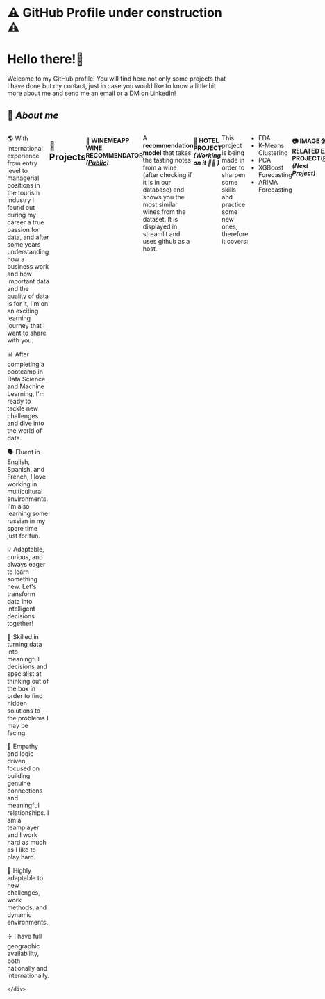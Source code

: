 # ⚠️ GitHub Profile under construction ⚠️

# Hello there!👋

Welcome to my GitHub profile! You will find here not only some projects that I have done but my contact, just in case you would like to know a little bit more about me and send me an email or a DM on LinkedIn!


## 🐧 _About me_ 
<div style="display: flex;">
    <div style="flex: 1;">
        <img src="https://github.com/ivanpgdata/WineMeApp/blob/main/WineMeApp/images/ivan_img.jpg?raw=true" style="max-width: 100%;">
    </div>
    <div style="flex: 3;">


🌎 With international experience from entry level to managerial positions in the tourism industry I found out during my career a true passion for data, and after some years understanding how a business work and how important data and the quality of data is for it, I'm on an exciting learning journey that I want to share with you.

📊 After completing a bootcamp in Data Science and Machine Learning, I'm ready to tackle new challenges and dive into the world of data.

🗣️ Fluent in English, Spanish, and French, I love working in multicultural environments. I'm also learning some russian in my spare time just for fun.

💡 Adaptable, curious, and always eager to learn something new. Let's transform data into intelligent decisions together!

🤝 Skilled in turning data into meaningful decisions and specialist at thinking out of the box in order to find hidden solutions to the problems I may be facing.

👫 Empathy and logic-driven, focused on building genuine connections and meaningful relationships. I am a teamplayer and I work hard as much as I like to play hard.

🌱 Highly adaptable to new challenges, work methods, and dynamic environments.

✈️  I have full geographic availability, both nationally and internationally.

    </div>
</div>



## 🌱 Projects

#### 🍷 WINEMEAPP WINE RECOMMENDATOR _*([Public](https://github.com/ivanpgdata/WineMeApp/tree/main))*_
A **recommendation model** that takes the tasting notes from a wine (after checking if it is in our database) and shows you the most similar wines from the dataset. It is displayed in streamlit and uses github as a host.


#### 🏬 HOTEL PROJECT _*(Working on it 👷🏻 )*_
This project is being made in order to sharpen some skills and practice some new ones, therefore it covers:
* EDA
* K-Means Clustering
* PCA
* XGBoost Forecasting
* ARIMA Forecasting


#### 📷 IMAGE RELATED PROJECT  _*(Next Project)*_



#### 🛠 EXERCISES ([Public](https://github.com/ivanpgdata/Exercises))

This repository will have numerous exercises that I do just for fun. It will mostly be interview questions that I have found on github or sometimes some exercises that I will do if I want to see if I can do something either using something that I have no clue about or a new tool that got my attention while I was reading a random post on LinkedIn or a tech newsletter.



## 📫 _Where can you find me?_

It is as easy as: 

Adding me on [Linkedin](https://www.linkedin.com/in/ivanpgdata)

Sending me an [email](pintogriloivan@gmail.com)

🇫🇷 🇪🇸 🇺🇸
